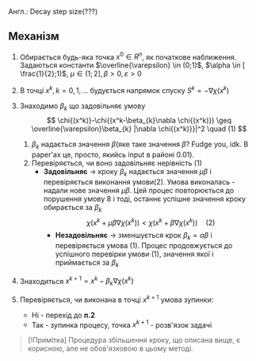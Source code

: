 Англ.: Decay step size(???) 


## Механізм
1. Обирається будь-яка точка  $x^0 \in R^n$, як початкове наближення. Задаються константи $\overline{\varepsilon} \in (0;1)$, $\alpha \in [ \frac{1}{2};1)$, $\mu \in (1;2], \beta>0, \varepsilon>0$
2. В точці $x^k, k=0,1, \dots$ будується напрямок спуску $S^k = - \nabla \chi{(x^k)}$
3. Знаходимо $\beta_{k}$ що задовільняє умову
$$
\chi{(x^k)}-\chi{(x^k-\beta_{k}\nabla \chi{(x^k)}) \geq \overline{\varepsilon}\beta_{k} |\nabla \chi{(x^k)}}|^2 \quad (1)
$$
	1) $\beta_{k}$ надається значення $\beta$(яке таке значення $\beta$? Fudge you, idk. В paper'ах це, просто, якийсь input в районі 0.01). 
	2) Перевіряється, чи воно задовільняє нерівність (1)
		- **Задовільняє** $\rightarrow$ кроку $\beta_{k}$ надається значення $\mu\beta$ і перевіряється виконання умови(2). Умова виконалась - надали нове значення $\mu\beta$. Цей процес повторюється до порушення умову 8 і тоді, останнє успішне значення кроку обирається за $\beta_{k}$
		$$
\chi{\left( x^{k} +\mu\beta \nabla \chi{\left( x^{k} \right) } \right)} < \chi{\left( x^{k} +\beta \nabla \chi{\left( x^{k} \right) } \right)}
\quad (2)
$$
			- **Незадовільняє** $\rightarrow$ зменшується крок $\beta_{k} = \alpha\beta$ і перевіряється умова (1). Процес продовжується до успішного перевірки умови (1), значення якої і приймається за $\beta_{k}$
		


4. Знаходиться $x^{k+1} = x^{k} - \beta_{k}\nabla \chi{(x^k)}$
5. Перевіряється, чи виконана в точці $x^{k+1}$ умова зупинки:
	- Ні - перехід до **п.2**
	- Так - зупинка процесу, точка $x^{k+1}$ - розв'язок задачі

> [!Примітка]
> Процедура збільшення кроку, що описана вище, є корисною, але не обов'язковою в цьому методі.

